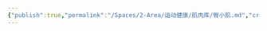 ```yaml
---
{"publish":true,"permalink":"/Spaces/2-Area/运动健康/肌肉库/臀小肌.md","created":"2025-07-07T18:08:48.446+08:00","modified":"2025-07-12T13:14:58.457+08:00","published":"2025-07-12T13:14:58.457+08:00","cssclasses":""}
---
```


